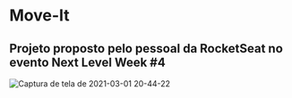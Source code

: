 # Move-It
## Projeto proposto pelo pessoal da RocketSeat no evento Next Level Week #4

![Captura de tela de 2021-03-01 20-44-22](https://user-images.githubusercontent.com/57879592/109579388-b73e8680-7af0-11eb-8b66-e331aa38298c.png)
